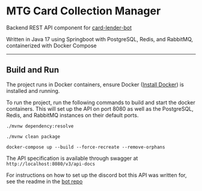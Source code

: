 # MTG Card Collection Manager

Backend REST API component for [card-lender-bot](https://github.com/MLcraft/card-lender-bot)

Written in Java 17 using Springboot with PostgreSQL, Redis, and RabbitMQ, containerized with Docker Compose

---

## Build and Run

The project runs in Docker containers, ensure Docker ([Install Docker](https://docs.docker.com/engine/install/)) is installed and running.

To run the project, run the following commands to build and start the docker containers. This will set up the API on port 8080 as well as the PostgreSQL, Redis, and RabbitMQ instances on their default ports.

`./mvnw dependency:resolve`

`./mvnw clean package`

`docker-compose up --build --force-recreate --remove-orphans`

The API specification is available through swagger at `http://localhost:8080/v3/api-docs`

For instructions on how to set up the discord bot this API was written for, see the readme in the [bot repo](https://github.com/MLcraft/card-lender-bot)
